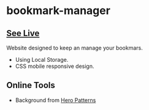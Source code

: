 # bookmark-manager

## [See Live](https://juanitafadul.github.io/bookmark-manager/)

 Website designed to keep an manage your bookmars.
   + Using Local Storage.
   + CSS mobile responsive design.

 ## Online Tools 
  + Background from [Hero Patterns](https://www.heropatterns.com)
